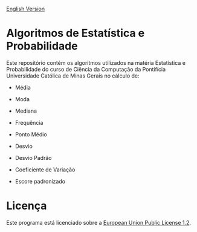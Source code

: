 [English Version](README.EN.md)

# Algoritmos de Estatística e Probabilidade

Este repositório contém os algoritmos utilizados na matéria Estatística e Probabilidade do curso de Ciência da Computação da Pontifícia Universidade Católica de Minas Gerais no cálculo de:

* Média

* Moda

* Mediana

* Frequência

* Ponto Médio

* Desvio

* Desvio Padrão

* Coeficiente de Variação

* Escore padronizado

# Licença

Este programa está licenciado sobre a [European Union Public License 1.2](LICENSE).